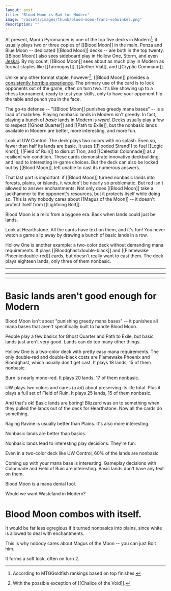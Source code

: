```yaml
---
layout: post
title: "Blood Moon is Bad for Modern"
image: "/assets/images/thumb/blood-moon-franz-vohwinkel.png"
description: ""
---
```


At present, Mardu Pyromancer is one of the top five decks in Modern[^1]; it usually plays two or three copies of [[Blood Moon]] in the main. Ponza and Blue Moon -- dedicated [[Blood Moon]] decks -- are both in the top twenty. [[Blood Moon]] also sees sideboard play in Hollow One, Storm, and even [Jeskai](http://www.starcitygames.com/decks/121783). By my count, [[Blood Moon]] sees about as much play in Modern as format staples like [[Tarmogoyf]], [[Aether Vial]], and [[Cryptic Command]].

[^1]: According to MTGGoldfish rankings based on top finishes.

Unlike any other format staple, however[^2], [[Blood Moon]] provides a [consistently horrible experience](https://twitter.com/MtGMatthias/status/1008420646450278401). The primary use of the card is to lock opponents out of the game, often on turn two. It's like showing up to a chess tournament, ready to test your skills, only to have your opponent flip the table and punch you in the face.

[^2]: With the possible exception of [[Chalice of the Void]].

The go-to defense -- "[[Blood Moon]] punishes greedy mana bases" -- is a load of malarkey. Playing nonbasic lands in Modern isn't greedy. In fact, playing a bunch of *basic* lands in Modern is *weird*. Decks usually play a few to respect [[Ghost Quarter]] and [[Path to Exile]], but the nonbasic lands available in Modern are better, more interesting, and more fun.

Look at UW Control. The deck plays two colors with no splash. Even so, fewer than half its lands are basic. It uses [[Flooded Strand]] to fuel [[Logic Knot]], [[Field of Ruin]] to disrupt Tron, and [[Celestial Colonnade]] as a resilient win condition. These cards demonstrate innovative deckbuilding, and lead to interesting in-game choices. But the deck can also be locked out by [[Blood Moon]], left unable to cast its numerous answers.

That last part is important: if [[Blood Moon]] turned nonbasic lands into forests, plains, or islands, it wouldn't be nearly so problematic. But red isn't allowed to answer enchantments. Not only does [[Blood Moon]] take a jackhammer to the opponent's resources, but it protects itself while doing so. This is why nobody cares about [[Magus of the Moon]] -- it doesn't protect itself from [[Lightning Bolt]].






Blood Moon is a relic from a bygone era. Back when lands could just be lands.


Look at Hearthstone. All the cards have text on them, and it's fun! You never watch a game slip away by drawing a bunch of basic lands in a row.








Hollow One is another example: a two-color deck without demanding mana requirements. It plays [[Bloodghast:double-black]] and [[Flamewake Phoenix:double-red]] cards, but doesn't really want to cast them. The deck plays eighteen lands, only three of them nonbasic.





---

---

---





# Basic lands aren't good enough for Modern

Blood Moon isn't about "punishing greedy mana bases" -- it punishes all mana bases that aren't specifically built to handle Blood Moon.

People play a few basics for Ghost Quarter and Path to Exile, but basic lands just aren't very good. Lands can do too many other things.

Hollow One is a two-color deck with pretty easy mana requirements. The only double-red and double-black costs are Flamewake Phoenix and Bloodghast, which usually don't get cast. It plays 18 lands, 15 of them nonbasic.

Burn is nearly mono-red. It plays 20 lands, 17 of them nonbasic.

UW plays two colors and cares (a *lot*) about preserving its life total. Plus it plays a full set of Field of Ruin. It plays 25 lands, 15 of them nonbasic.

And that's ok! Basic lands are boring! Blizzard was on to something when they pulled the lands out of the deck for Hearthstone. Now all the cards do something.

Raging Ravine is usually better than Plains. It's also more interesting.










Nonbasic lands are better than basics.

Nonbasic lands lead to interesting play decisions. They're fun.



Even in a two-color deck like UW Control, 60% of the lands are nonbasic



Coming up with your mana base is interesting. Gameplay decisions with Colonnade and Field of Ruin are interesting. Basic lands don't have any text on them.







Blood Moon is a mana denial tool.

Would we want Wasteland in Modern?








# Blood Moon combos with itself.

It would be far less egregious if it turned nonbasics into plains, since white is allowed to deal with enchantments.

This is why nobody cares about Magus of the Moon -- you can just Bolt him.

It forms a soft lock, often on turn 2.
